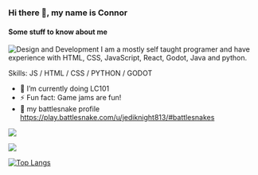 ### Hi there 👋, my name is Connor
#### Some stuff to know about me
![Design and Development](https://libg.s3.us-east-2.amazonaws.com/download/Its-Time-To-Program-Something.jpg)
I am a mostly self taught programer and have experience with HTML, CSS, JavaScript, React, Godot, Java and python.

Skills:  JS / HTML / CSS / PYTHON / GODOT

- 🌱 I’m currently doing LC101
- ⚡ Fun fact: Game jams are fun!
- 🐍 my battlesnake profile https://play.battlesnake.com/u/jediknight813/#battlesnakes 


<img
    src="https://github-readme-stats.vercel.app/api?username=jediknight813&show_icons=true&theme=react&&hide_border=true&&PAT_1"
  />

<img
    src="https://github-readme-streak-stats.herokuapp.com/?user=jediknight813&&theme=react&&hide_border=true"
  />

[![Top Langs](https://github-readme-stats.vercel.app/api/top-langs/?username=jediknight813&layout=compact&theme=react)
](https://github.com/jediknight813/github-readme-stats&theme=react&&PAT_1)



